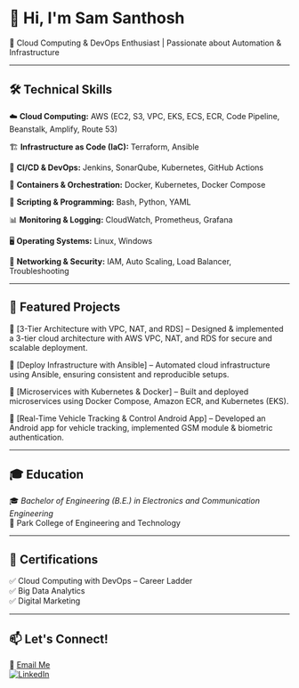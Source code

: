 # 👋 Hi, I'm Sam Santhosh  
🚀 Cloud Computing & DevOps Enthusiast | Passionate about Automation & Infrastructure  
 
---  

## 🛠️ Technical Skills  

☁️ **Cloud Computing:** AWS (EC2, S3, VPC, EKS, ECS, ECR, Code Pipeline, Beanstalk, Amplify, Route 53)  

🏗️ **Infrastructure as Code (IaC):** Terraform, Ansible  

🔧 **CI/CD & DevOps:** Jenkins, SonarQube, Kubernetes, GitHub Actions  

🐳 **Containers & Orchestration:** Docker, Kubernetes, Docker Compose  

📜 **Scripting & Programming:** Bash, Python, YAML  

📊 **Monitoring & Logging:** CloudWatch, Prometheus, Grafana  

🖥️ **Operating Systems:** Linux, Windows  

🔗 **Networking & Security:** IAM, Auto Scaling, Load Balancer, Troubleshooting  

---  

## 📂 Featured Projects  

🔹 [3-Tier Architecture with VPC, NAT, and RDS] – Designed & implemented a 3-tier cloud architecture with AWS VPC, NAT, and RDS for secure and scalable deployment.  

🔹 [Deploy Infrastructure with Ansible] – Automated cloud infrastructure using Ansible, ensuring consistent and reproducible setups.  

🔹 [Microservices with Kubernetes & Docker] – Built and deployed microservices using Docker Compose, Amazon ECR, and Kubernetes (EKS).  

🔹 [Real-Time Vehicle Tracking & Control Android App] – Developed an Android app for vehicle tracking, implemented GSM module & biometric authentication.  

---  

## 🎓 Education 

🎓 *Bachelor of Engineering (B.E.) in Electronics and Communication Engineering*  
📍 Park College of Engineering and Technology  

---

## 📜 Certifications  

✅ Cloud Computing with DevOps – Career Ladder  
✅ Big Data Analytics  
✅ Digital Marketing  

---  

## 📫 Let's Connect!  

📧 [Email Me](mailto:sandysam013@gmail.com)  
[![LinkedIn](https://img.shields.io/badge/LinkedIn-Profile-blue?logo=linkedin)](https://www.linkedin.com/in/sam-santhosh-70169029a/)
